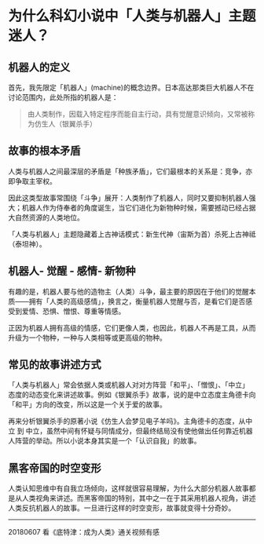 
# 为什么科幻小说中「人类与机器人」主题迷人？

## 机器人的定义
首先，我先限定「机器人」(machine)的概念边界。日本高达那类巨大机器人不在讨论范围内，此处所指的机器人是：
>由人类制作，因载入特定程序而能自主行动，具有觉醒意识倾向，又常被称为仿生人（银翼杀手）

## 故事的根本矛盾
人类与机器人之间最深层的矛盾是「种族矛盾」，它们最根本的关系是：竞争，亦即争取主宰权。

因此这类型故事常围绕「斗争」展开：人类制作了机器人，同时又要抑制机器人强大；机器人作为侍奉者的角度诞生，当它们进化为新物种时候，需要撼动已经占据大自然资源的人类地位。

「人类与机器人」主题隐藏着上古神话模式：新生代神（宙斯为首）杀死上古神祗（泰坦神）。

## 机器人- 觉醒 - 感情- 新物种
有趣的是，机器人要与他的造物主（人类）斗争，最主要的原因在于他们的觉醒本质——拥有「人类的高级感情」，换言之，衡量机器人觉醒与否，是看它们是否感受到爱情、恐惧、憎恨、尊重等情感。

正因为机器人拥有高级的情感，它们更像人类，也因此，机器人不再是工具，从而升级为一个物种，一种与人类相等或更高级的物种。

## 常见的故事讲述方式
「人类与机器人」常会依据人类或机器人对对方阵营「和平」、「憎恨」、「中立」
态度的动态变化来讲述故事。例如《银翼杀手》故事，说的是中立态度主角德卡向「和平」方向的改变，所以这是一个关于爱的故事。

再来分析银翼杀手的原著小说《仿生人会梦见电子羊吗》。主角德卡的态度，从中立 到 中立，虽然中间有怀疑与同情成分，但最终结局没有使他做出任何靠近机器人阵营的举动。所以小说本身其实是一个「认识自我」的故事。

## 黑客帝国的时空变形
人类认知思维中有自我立场倾向，这样就很容易理解，为什么大部分机器人故事都是从人类视角来讲述。而黑客帝国的特别，其中之一在于其采用机器人视角，讲述人类反抗机器人的故事。一旦进行这样的时空变形，故事就变得十分奇妙。


- - - - - -
20180607 看《底特津：成为人类》通关视频有感

